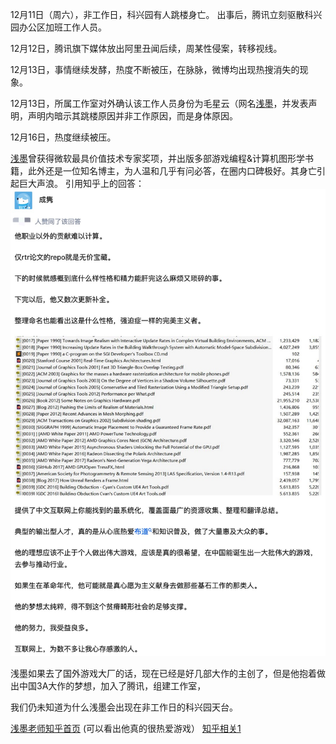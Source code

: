 12月11日（周六），非工作日，科兴园有人跳楼身亡。
出事后，腾讯立刻驱散科兴园办公区加班工作人员。

12月12日，腾讯旗下媒体放出阿里丑闻后续，周某性侵案，转移视线。

12月13日，事情继续发酵，热度不断被压，在脉脉，微博均出现热搜消失的现象。

12月13日，所属工作室对外确认该工作人员身份为毛星云（网名[浅墨](https://github.com/QianMo)，并发表声明，声明内暗示其跳楼原因并非工作原因，而是身体原因。

12月16日，热度继续被压。

[浅墨](https://github.com/QianMo)曾获得微软最具价值技术专家奖项，并出版多部游戏编程&计算机图形学书籍，此外还是一位知名博主，为人温和几乎有问必答，在圈内口碑极好。其身亡引起巨大声浪。
引用知乎上的回答：![img](https://github.com/EvilTencent/The-Evil-Of-Tencent/blob/main/zhihu1.jpeg)

浅墨如果去了国外游戏大厂的话，现在已经是好几部大作的主创了，但是他抱着做出中国3A大作的梦想，加入了腾讯，组建工作室，

我们仍未知道为什么浅墨会出现在非工作日的科兴园天台。


[浅墨老师知乎首页](https://www.zhihu.com/people/mao-xing-yun) (可以看出他真的很热爱游戏）
[知乎相关1](https://www.zhihu.com/question/506002000)

